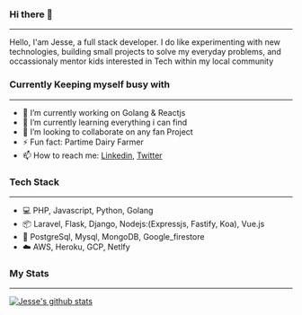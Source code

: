 ### Hi there 👋 
---
Hello, I'am Jesse, a full stack developer. I do like experimenting with new technologies, building small projects to solve my everyday problems, and occassionaly mentor kids interested in Tech within my local community

### Currently Keeping myself busy with
---
- 🔭 I’m currently working on Golang & Reactjs
- 🌱 I’m currently learning everything i can find
- 👯 I’m looking to collaborate on any fan Project
- ⚡ Fun fact: Partime Dairy Farmer
- 📫 How to reach me: [Linkedin](https://www.linkedin.com/in/jesse-songok-3524a060/), [Twitter](https://twitter.com/wezeshafrica)

### Tech Stack 
---
* :computer: PHP, Javascript, Python, Golang
* :package: Laravel, Flask, Django, Nodejs:(Expressjs, Fastify, Koa), Vue.js
* :floppy_disk: PostgreSql, Mysql, MongoDB, Google_firestore
* :cloud: AWS, Heroku, GCP, Netlfy 

<!--
**songokjesse/songokjesse** is a ✨ _special_ ✨ repository because its `README.md` (this file) appears on your GitHub profile.

Here are some ideas to get you started:

- 🔭 I’m currently working on Golang & Reactjs
- 🌱 I’m currently learning Reactjs

- 🤔 I’m looking for help with ...
- 💬 Ask me about ...
- 📫 How to reach me: ...
- 😄 Pronouns: ...
- ⚡ Fun fact: ...
-->

### My Stats
---
[![Jesse's github stats](https://github-readme-stats.vercel.app/api?username=songokjesse&show_icons=true&title_color=fff&icon_color=79ff97&text_color=9f9f9f&bg_color=151515)](https://github.com/songokjesse/github-readme-stats)
